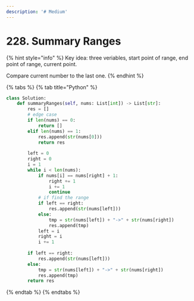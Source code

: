 ```yaml
---
description: '# Medium'
---
```


# 228. Summary Ranges

{% hint style="info" %}
Key idea: three veriables, start point of range, end point of range, current point.

Compare current number to the last one.
{% endhint %}

{% tabs %}
{% tab title="Python" %}
```python
class Solution:
    def summaryRanges(self, nums: List[int]) -> List[str]:
        res = []
        # edge case
        if len(nums) == 0:
            return []
        elif len(nums) == 1:
            res.append(str(nums[0]))
            return res
        
        left = 0
        right = 0
        i = 1
        while i < len(nums):
            if nums[i] == nums[right] + 1:
                right += 1
                i += 1
                continue
            # if find the range
            if left == right:
                res.append(str(nums[left]))
            else:
                tmp = str(nums[left]) + "->" + str(nums[right])
                res.append(tmp)
            left = i
            right = i
            i += 1
            
        if left == right:
            res.append(str(nums[left]))
        else:
            tmp = str(nums[left]) + "->" + str(nums[right])
            res.append(tmp)
        return res
```
{% endtab %}
{% endtabs %}

